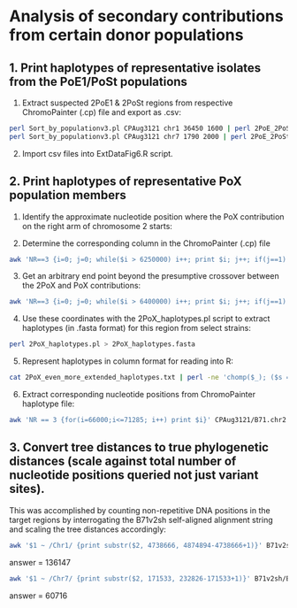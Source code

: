 # Analysis of secondary contributions from certain donor populations

## 1. Print haplotypes of representative isolates from the PoE1/PoSt populations
1. Extract suspected 2PoE1 & 2PoSt regions from respective ChromoPainter (.cp) file and export as .csv:
```bash
perl Sort_by_populationv3.pl CPAug3121 chr1 36450 1600 | perl 2PoE_2PoSt_haplotype_grps.pl - >2PoE1_Chr1_36450_110.csv
perl Sort_by_populationv3.pl CPAug3121 chr7 1790 2000 | perl 2PoE_2PoSt_haplotype_grps.pl - > 2PoSt_Chr7_1790_2000.csv
```
2. Import csv files into ExtDataFig6.R script.

## 2. Print haplotypes of representative PoX population members
1. Identify the approximate nucleotide position where the PoX contribution on the right arm of chromosome 2 starts:

2. Determine the corresponding column in the ChromoPainter (.cp) file
```bash
awk 'NR==3 {i=0; j=0; while($i > 6250000) i++; print $i; j++; if(j==1) {exit}}' CPAug3121/B71.chr2.V2.complete.cp
```
3. Get an arbitrary end point beyond the presumptive crossover between the 2PoX and PoX contributions:
```bash
awk 'NR==3 {i=0; j=0; while($i > 6400000) i++; print $i; j++; if(j==1) {exit}}' CPAug3121/B71.chr2.V2.complete.cp
```
4. Use these coordinates with the 2PoX_haplotypes.pl script to extract haplotypes (in .fasta format) for this region from select strains:
```bash
perl 2PoX_haplotypes.pl > 2PoX_haplotypes.fasta
```
5. Represent haplotypes in column format for reading into R:
```bash
cat 2PoX_even_more_extended_haplotypes.txt | perl -ne 'chomp($_); ($s = $_) =~ s/>(.+)/$1/ if $_ =~ /^>/; @L = split(//, $_) if $_ !~ /^>/; print "$s\t@L\n" if $_ !~ /^>/' > df_for_2PoX.txt
```
6. Extract corresponding nucleotide positions from ChromoPainter haplotype file:
```bash
awk 'NR == 3 {for(i=66000;i<=71285; i++) print $i}' CPAug3121/B71.chr2.V2.complete.cp > 2PoX_varsites.txt
```
## 3. Convert tree distances to true phylogenetic distances (scale against total number of nucleotide positions queried not just variant sites).
This was accomplished by counting non-repetitive DNA positions in the target regions by interrogating the B71v2sh self-aligned alignment string and scaling the tree distances accordingly:
```bash
awk '$1 ~ /Chr1/ {print substr($2, 4738666, 4874894-4738666+1)}' B71v2sh/B71v2sh.B71v2sh_alignments | grep 1 -o | wc -l
```
answer = 136147
```bash
awk '$1 ~ /Chr7/ {print substr($2, 171533, 232826-171533+1)}' B71v2sh/B71v2sh.B71v2sh_alignments | grep 1 -o | wc -l
```
answer = 60716
